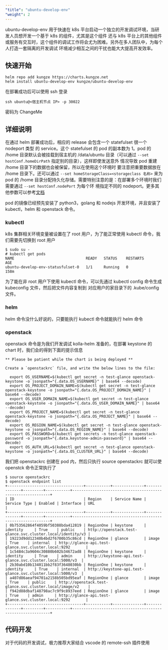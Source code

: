 ```yaml
---
"title": "ubuntu-develop-env"
"weight": 2
---
```


ubuntu-develop-env 用于快速在 k8s 平台启动一个独立的开发调试环境，当研发人员想开发一个基于 k8s 的组件，尤其是这个组件
还与 k8s 平台上的其他组件或服务有交互时，这个组件的调试工作将会尤为困难。另外在多人团队中，为每个人打造一套隔离的开发调试
环境减少相互之间的干扰也能大大提高开发效率。

## 快速开始

```console
helm repo add kungze https://charts.kungze.net
helm install ubuntu-develop-env kungze/ubuntu-develop-env
```

在部署成功后可以使用 ssh 登录

```console
ssh ubuntu@<宿主机节点 IP> -p 30022
```

密码为 ChangeMe

## 详细说明

在通过 helm 部署成功后，相应的 release 会包含一个 statefulset 很一个 nodeport 类型
的 service。这个 statefulset 的 pod 的副本数为 1。pod 的 /home 目录默认会被挂载到宿主机的
/data/ubuntu 目录（可以通过 `--set hostConf.homeDirPath` 指定别的目录），这样即使发送意外
情况导致 pod 重建 /home 目录下的数据也会被保留，所以在使用这个环境时
要注意把重要数据放在 /home 目录下。还可以通过 `--set homeStorageClass=<storageclass 名称>` 来为 pod 的
/home 目录分配持久化存储。需要特别注意的是：在部署多个环境时我们需要通过 `--set hostConf.nodePort` 为每个环
境指定不同的 nodeport。更多其他参数可以参考[文档](https://github.com/kungze/ubuntu-develop-env/tree/main/chart)

pod 的镜像已经预先安装了 python3，golang 和 nodejs 开发环境，并且安装了 kubectl，helm 和 openstack 命令。

### kubectl

k8s 集群相关环境变量被设置在了 root 用户，为了能正常使用 kubectl 命令，我们需要先切换到 root 用户

```console
$ sudo su -
# kubectl get pods
NAME                                READY   STATUS    RESTARTS         AGE
ubuntu-develop-env-statusfulset-0   1/1     Running   0                158m
```

为了能在非 root 用户下使用 kubectl 命令，可以先通过 kubectl config 命令生成 kubeconfig 文件，然后把文件内容复制到
对应用户的家目录下的 .kube/config 文件。

### helm

helm 命令没什么好说的，只要能执行 kubectl 命令就能执行 helm 命令

### openstack

openstack 命令是为我们开发调试 kolla-helm 准备的，在部署 keystone 的 chart 时，我们会的得到下面的提示信息

```text
** Please be patient while the chart is being deployed **

Create a `openstackrc` file, and write the below lines to the file:

  export OS_USERNAME=$(kubectl get secret -n test-glance openstack-keystone -o jsonpath="{.data.OS_USERNAME}" | base64 --decode)
  export OS_PROJECT_DOMAIN_NAME=$(kubectl get secret -n test-glance openstack-keystone -o jsonpath="{.data.OS_PROJECT_DOMAIN_NAME}" | base64 --decode)
  export OS_USER_DOMAIN_NAME=$(kubectl get secret -n test-glance openstack-keystone -o jsonpath="{.data.OS_USER_DOMAIN_NAME}" | base64 --decode)
  export OS_PROJECT_NAME=$(kubectl get secret -n test-glance openstack-keystone -o jsonpath="{.data.OS_PROJECT_NAME}" | base64 --decode)
  export OS_REGION_NAME=$(kubectl get secret -n test-glance openstack-keystone -o jsonpath="{.data.OS_REGION_NAME}" | base64 --decode)
  export OS_PASSWORD=$(kubectl get secrets -n test-glance openstack-password -o jsonpath="{.data.keystone-admin-password}" | base64 --decode)
  export OS_AUTH_URL=$(kubectl get secret -n test-glance openstack-keystone -o jsonpath="{.data.OS_CLUSTER_URL}" | base64 --decode)
```

我们把 openstackrc 创建在 pod 内，然后只执行 source openstackrc 就可以使 openstck 命令正常执行了

```console
$ source openstackrc
$ openstack endpoint list
+----------------------------------+-----------+--------------+--------------+---------+-----------+------------------------------------------------------------+
| ID                               | Region    | Service Name | Service Type | Enabled | Interface | URL                                                        |
+----------------------------------+-----------+--------------+--------------+---------+-----------+------------------------------------------------------------+
| 0b753562864f4059bf50388bda412819 | RegionOne | keystone     | identity     | True    | public    | http://openstack.test-glance.svc.cluster.local/identity/v3 |
| 19223d9dd12340b4bd2f6700b35c86cd | RegionOne | glance       | image        | True    | internal  | http://glance-api.test-glance.svc.cluster.local:9292       |
| 1c5484c3a9604c30880b602b34672ad8 | RegionOne | keystone     | identity     | True    | admin     | http://keystone-api.test-glance.svc.cluster.local:5000/v3  |
| 2b30abd10b134011bb2f83f3648030bb | RegionOne | keystone     | identity     | True    | internal  | http://keystone-api.test-glance.svc.cluster.local:5000/v3  |
| a407d86aeaf94701a2158b505bd95eaf | RegionOne | glance       | image        | True    | public    | http://openstack.test-glance.svc.cluster.local/image/v2    |
| f942d88dbaf148798ac7c9f9c8937eed | RegionOne | glance       | image        | True    | admin     | http://glance-api.test-glance.svc.cluster.local:9292       |
+----------------------------------+-----------+--------------+--------------+---------+-----------+------------------------------------------------------------+
```

## 代码开发

对于代码的开发调试，极力推荐大家结合 vscode 的 remote-ssh 插件使用
